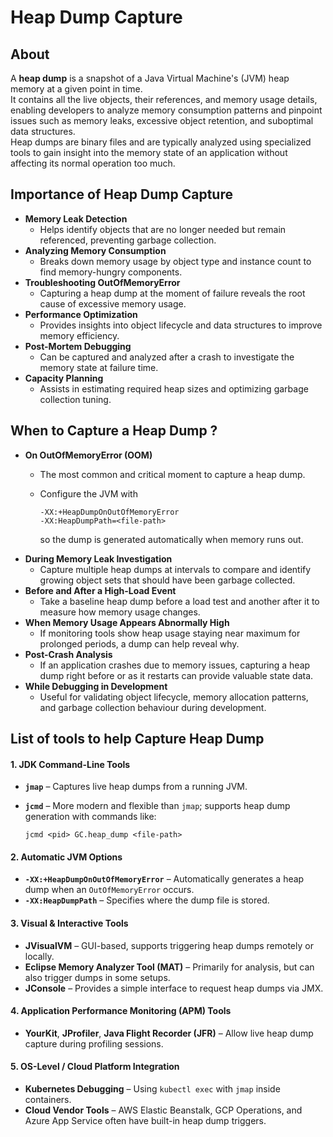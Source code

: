 # Heap Dump Capture

## About

A **heap dump** is a snapshot of a Java Virtual Machine's (JVM) heap memory at a given point in time.\
It contains all the live objects, their references, and memory usage details, enabling developers to analyze memory consumption patterns and pinpoint issues such as memory leaks, excessive object retention, and suboptimal data structures.\
Heap dumps are binary files and are typically analyzed using specialized tools to gain insight into the memory state of an application without affecting its normal operation too much.

## Importance of Heap Dump Capture

* **Memory Leak Detection**
  * Helps identify objects that are no longer needed but remain referenced, preventing garbage collection.
* **Analyzing Memory Consumption**
  * Breaks down memory usage by object type and instance count to find memory-hungry components.
* **Troubleshooting OutOfMemoryError**
  * Capturing a heap dump at the moment of failure reveals the root cause of excessive memory usage.
* **Performance Optimization**
  * Provides insights into object lifecycle and data structures to improve memory efficiency.
* **Post-Mortem Debugging**
  * Can be captured and analyzed after a crash to investigate the memory state at failure time.
* **Capacity Planning**
  * Assists in estimating required heap sizes and optimizing garbage collection tuning.

## When to Capture a Heap Dump ?

* **On OutOfMemoryError (OOM)**
  * The most common and critical moment to capture a heap dump.
  *   Configure the JVM with

      ```
      -XX:+HeapDumpOnOutOfMemoryError
      -XX:HeapDumpPath=<file-path>
      ```

      so the dump is generated automatically when memory runs out.
* **During Memory Leak Investigation**
  * Capture multiple heap dumps at intervals to compare and identify growing object sets that should have been garbage collected.
* **Before and After a High-Load Event**
  * Take a baseline heap dump before a load test and another after it to measure how memory usage changes.
* **When Memory Usage Appears Abnormally High**
  * If monitoring tools show heap usage staying near maximum for prolonged periods, a dump can help reveal why.
* **Post-Crash Analysis**
  * If an application crashes due to memory issues, capturing a heap dump right before or as it restarts can provide valuable state data.
* **While Debugging in Development**
  * Useful for validating object lifecycle, memory allocation patterns, and garbage collection behaviour during development.

## List of tools to help Capture Heap Dump

#### **1. JDK Command-Line Tools**

* **`jmap`** – Captures live heap dumps from a running JVM.
*   **`jcmd`** – More modern and flexible than `jmap`; supports heap dump generation with commands like:

    ```
    jcmd <pid> GC.heap_dump <file-path>
    ```

#### **2. Automatic JVM Options**

* **`-XX:+HeapDumpOnOutOfMemoryError`** – Automatically generates a heap dump when an `OutOfMemoryError` occurs.
* **`-XX:HeapDumpPath`** – Specifies where the dump file is stored.

#### **3. Visual & Interactive Tools**

* **JVisualVM** – GUI-based, supports triggering heap dumps remotely or locally.
* **Eclipse Memory Analyzer Tool (MAT)** – Primarily for analysis, but can also trigger dumps in some setups.
* **JConsole** – Provides a simple interface to request heap dumps via JMX.

#### **4. Application Performance Monitoring (APM) Tools**

* **YourKit**, **JProfiler**, **Java Flight Recorder (JFR)** – Allow live heap dump capture during profiling sessions.

#### **5. OS-Level / Cloud Platform Integration**

* **Kubernetes Debugging** – Using `kubectl exec` with `jmap` inside containers.
* **Cloud Vendor Tools** – AWS Elastic Beanstalk, GCP Operations, and Azure App Service often have built-in heap dump triggers.
